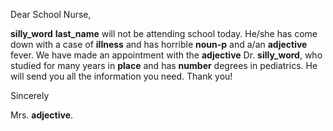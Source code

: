 Dear School Nurse,

__silly_word__ __last_name__ will not be attending school today. He/she has come down with a case of __illness__ and has horrible __noun-p__ and a/an __adjective__ fever. We have made an appointment with the __adjective__ Dr. __silly_word__, who studied for many years in __place__ and has __number__ degrees in pediatrics. He will send you all the information you need. Thank you!

Sincerely

Mrs. __adjective__.
